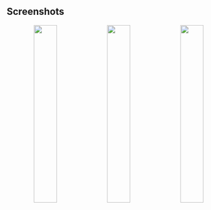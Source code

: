 ## Screenshots
<p float="left"; align="middle">
  <img src="https://github.com/user-attachments/assets/531a64c5-4f3a-45cd-81ec-1d6d9b0606a3" width="32%" />
  <img src="https://github.com/user-attachments/assets/e6c6a90e-fddd-47dc-a4c3-75395d4f803b" width="32%" />
  <img src="https://github.com/user-attachments/assets/6ad0b49b-aae1-4f22-a09c-e83153165ffc" width="32%" />
</p>
